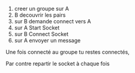 1. creer un groupe sur A
2. B decouvrir les pairs
3. sur B demande connect vers A
4. sur A Start Socket
5. sur B Connect Socket
6. sur A envoyer un message

Une fois connecté au groupe tu restes connectés,

Par contre repartir le socket à chaque fois